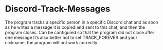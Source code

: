# Discord-Track-Messages

The program tracks a specific person in a specific Discord chat and as soon as he writes a message
it is copied and sent to this chat, and then the program closes. Can be configured so that the program
did not close after one message
It’s also better not to set TRACK_FOREVER and your nickname, the program will not work correctly

